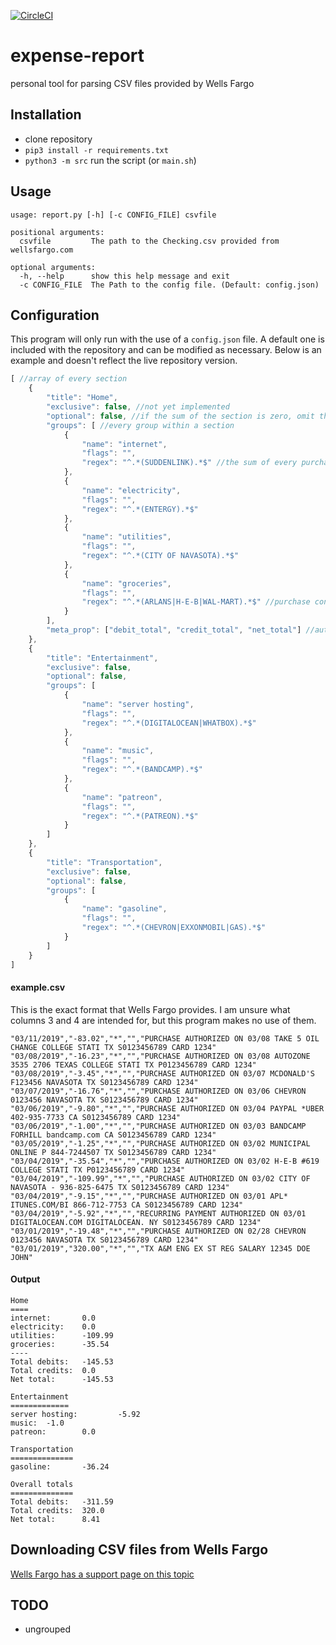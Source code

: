 [![CircleCI](https://circleci.com/gh/au5ton/expense-report.svg?style=svg)](https://circleci.com/gh/au5ton/expense-report)

# expense-report
personal tool for parsing CSV files provided by Wells Fargo

## Installation
- clone repository
- `pip3 install -r requirements.txt`
- `python3 -m src` run the script (or `main.sh`)

## Usage
```
usage: report.py [-h] [-c CONFIG_FILE] csvfile

positional arguments:
  csvfile         The path to the Checking.csv provided from wellsfargo.com

optional arguments:
  -h, --help      show this help message and exit
  -c CONFIG_FILE  The Path to the config file. (Default: config.json)
```

## Configuration
This program will only run with the use of a `config.json` file. A default one is included with the repository and can be modified as necessary. Below is an example and doesn't reflect the live repository version.
```javascript
[ //array of every section
	{
		"title": "Home",
		"exclusive": false, //not yet implemented
		"optional": false, //if the sum of the section is zero, omit the entire section
		"groups": [ //every group within a section
			{
				"name": "internet",
				"flags": "",
				"regex": "^.*(SUDDENLINK).*$" //the sum of every purchase matching this regex
			},
			{
				"name": "electricity",
				"flags": "",
				"regex": "^.*(ENTERGY).*$"
			},
			{
				"name": "utilities",
				"flags": "",
				"regex": "^.*(CITY OF NAVASOTA).*$"
			},
			{
				"name": "groceries",
				"flags": "",
				"regex": "^.*(ARLANS|H-E-B|WAL-MART).*$" //purchase contains "ARLANS" or "H-E-B" or "WAL-MART"
			}
		],
		"meta_prop": ["debit_total", "credit_total", "net_total"] //automatically calculate the sums of the entire section
	},
	{
		"title": "Entertainment",
		"exclusive": false,
		"optional": false,
		"groups": [
			{
				"name": "server hosting",
				"flags": "",
				"regex": "^.*(DIGITALOCEAN|WHATBOX).*$"
			},
			{
				"name": "music",
				"flags": "",
				"regex": "^.*(BANDCAMP).*$"
			},
			{
				"name": "patreon",
				"flags": "",
				"regex": "^.*(PATREON).*$"
			}
		]
	},
	{
		"title": "Transportation",
		"exclusive": false,
		"optional": false,
		"groups": [
			{
				"name": "gasoline",
				"flags": "",
				"regex": "^.*(CHEVRON|EXXONMOBIL|GAS).*$"
			}
		]
	}
]
```

#### example.csv
This is the exact format that Wells Fargo provides. I am unsure what columns 3 and 4 are intended for, but this program makes no use of them.
```csv
"03/11/2019","-83.02","*","","PURCHASE AUTHORIZED ON 03/08 TAKE 5 OIL CHANGE COLLEGE STATI TX S0123456789 CARD 1234"
"03/08/2019","-16.23","*","","PURCHASE AUTHORIZED ON 03/08 AUTOZONE 3535 2706 TEXAS COLLEGE STATI TX P0123456789 CARD 1234"
"03/08/2019","-3.45","*","","PURCHASE AUTHORIZED ON 03/07 MCDONALD'S F123456 NAVASOTA TX S0123456789 CARD 1234"
"03/07/2019","-16.76","*","","PURCHASE AUTHORIZED ON 03/06 CHEVRON 0123456 NAVASOTA TX S0123456789 CARD 1234"
"03/06/2019","-9.80","*","","PURCHASE AUTHORIZED ON 03/04 PAYPAL *UBER 402-935-7733 CA S0123456789 CARD 1234"
"03/06/2019","-1.00","*","","PURCHASE AUTHORIZED ON 03/03 BANDCAMP FORHILL bandcamp.com CA S0123456789 CARD 1234"
"03/05/2019","-1.25","*","","PURCHASE AUTHORIZED ON 03/02 MUNICIPAL ONLINE P 844-7244507 TX S0123456789 CARD 1234"
"03/04/2019","-35.54","*","","PURCHASE AUTHORIZED ON 03/02 H-E-B #619 COLLEGE STATI TX P0123456789 CARD 1234"
"03/04/2019","-109.99","*","","PURCHASE AUTHORIZED ON 03/02 CITY OF NAVASOTA - 936-825-6475 TX S0123456789 CARD 1234"
"03/04/2019","-9.15","*","","PURCHASE AUTHORIZED ON 03/01 APL* ITUNES.COM/BI 866-712-7753 CA S0123456789 CARD 1234"
"03/04/2019","-5.92","*","","RECURRING PAYMENT AUTHORIZED ON 03/01 DIGITALOCEAN.COM DIGITALOCEAN. NY S0123456789 CARD 1234"
"03/01/2019","-19.48","*","","PURCHASE AUTHORIZED ON 02/28 CHEVRON 0123456 NAVASOTA TX S0123456789 CARD 1234"
"03/01/2019","320.00","*","","TX A&M ENG EX ST REG SALARY 12345 DOE JOHN"
```

#### Output
```
Home
====
internet:       0.0
electricity:    0.0
utilities:      -109.99
groceries:      -35.54
----
Total debits:   -145.53
Total credits:  0.0
Net total:      -145.53

Entertainment
=============
server hosting:         -5.92
music:  -1.0
patreon:        0.0

Transportation
==============
gasoline:       -36.24

Overall totals
==============
Total debits:   -311.59
Total credits:  320.0
Net total:      8.41
```

## Downloading CSV files from Wells Fargo
[Wells Fargo has a support page on this topic](https://www.wellsfargo.com/help/online-banking/comma-delimited/)

## TODO
- ungrouped